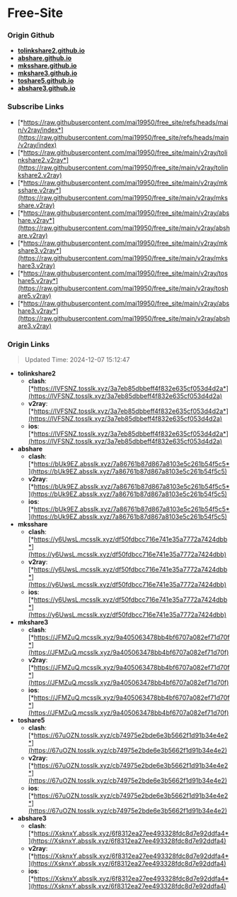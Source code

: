 # Free-Site

### Origin Github

- [**tolinkshare2.github.io**](https://github.com/tolinkshare2/tolinkshare2.github.io)
- [**abshare.github.io**](https://github.com/abshare/abshare.github.io)
- [**mksshare.github.io**](https://github.com/mksshare/mksshare.github.io)
- [**mkshare3.github.io**](https://github.com/mkshare3/mkshare3.github.io)
- [**toshare5.github.io**](https://github.com/toshare5/toshare5.github.io)
- [**abshare3.github.io**](https://github.com/abshare3/abshare3.github.io)

### Subscribe Links

- [*https://raw.githubusercontent.com/mai19950/free_site/refs/heads/main/v2ray/index*](https://raw.githubusercontent.com/mai19950/free_site/refs/heads/main/v2ray/index)
- [*https://raw.githubusercontent.com/mai19950/free_site/main/v2ray/tolinkshare2.v2ray*](https://raw.githubusercontent.com/mai19950/free_site/main/v2ray/tolinkshare2.v2ray)
- [*https://raw.githubusercontent.com/mai19950/free_site/main/v2ray/mksshare.v2ray*](https://raw.githubusercontent.com/mai19950/free_site/main/v2ray/mksshare.v2ray)
- [*https://raw.githubusercontent.com/mai19950/free_site/main/v2ray/abshare.v2ray*](https://raw.githubusercontent.com/mai19950/free_site/main/v2ray/abshare.v2ray)
- [*https://raw.githubusercontent.com/mai19950/free_site/main/v2ray/mkshare3.v2ray*](https://raw.githubusercontent.com/mai19950/free_site/main/v2ray/mkshare3.v2ray)
- [*https://raw.githubusercontent.com/mai19950/free_site/main/v2ray/toshare5.v2ray*](https://raw.githubusercontent.com/mai19950/free_site/main/v2ray/toshare5.v2ray)
- [*https://raw.githubusercontent.com/mai19950/free_site/main/v2ray/abshare3.v2ray*](https://raw.githubusercontent.com/mai19950/free_site/main/v2ray/abshare3.v2ray)

### Origin Links

> Updated Time: 2024-12-07 15:12:47

- **tolinkshare2**
  - **clash**: [*https://lVFSNZ.tosslk.xyz/3a7eb85dbbeff4f832e635cf053d4d2a*](https://lVFSNZ.tosslk.xyz/3a7eb85dbbeff4f832e635cf053d4d2a)
  - **v2ray**: [*https://lVFSNZ.tosslk.xyz/3a7eb85dbbeff4f832e635cf053d4d2a*](https://lVFSNZ.tosslk.xyz/3a7eb85dbbeff4f832e635cf053d4d2a)
  - **ios**: [*https://lVFSNZ.tosslk.xyz/3a7eb85dbbeff4f832e635cf053d4d2a*](https://lVFSNZ.tosslk.xyz/3a7eb85dbbeff4f832e635cf053d4d2a)
- **abshare**
  - **clash**: [*https://bUk9EZ.absslk.xyz/7a86761b87d867a8103e5c261b54f5c5*](https://bUk9EZ.absslk.xyz/7a86761b87d867a8103e5c261b54f5c5)
  - **v2ray**: [*https://bUk9EZ.absslk.xyz/7a86761b87d867a8103e5c261b54f5c5*](https://bUk9EZ.absslk.xyz/7a86761b87d867a8103e5c261b54f5c5)
  - **ios**: [*https://bUk9EZ.absslk.xyz/7a86761b87d867a8103e5c261b54f5c5*](https://bUk9EZ.absslk.xyz/7a86761b87d867a8103e5c261b54f5c5)
- **mksshare**
  - **clash**: [*https://y6UwsL.mcsslk.xyz/df50fdbcc716e741e35a7772a7424dbb*](https://y6UwsL.mcsslk.xyz/df50fdbcc716e741e35a7772a7424dbb)
  - **v2ray**: [*https://y6UwsL.mcsslk.xyz/df50fdbcc716e741e35a7772a7424dbb*](https://y6UwsL.mcsslk.xyz/df50fdbcc716e741e35a7772a7424dbb)
  - **ios**: [*https://y6UwsL.mcsslk.xyz/df50fdbcc716e741e35a7772a7424dbb*](https://y6UwsL.mcsslk.xyz/df50fdbcc716e741e35a7772a7424dbb)
- **mkshare3**
  - **clash**: [*https://JFMZuQ.mcsslk.xyz/9a405063478bb4bf6707a082ef71d70f*](https://JFMZuQ.mcsslk.xyz/9a405063478bb4bf6707a082ef71d70f)
  - **v2ray**: [*https://JFMZuQ.mcsslk.xyz/9a405063478bb4bf6707a082ef71d70f*](https://JFMZuQ.mcsslk.xyz/9a405063478bb4bf6707a082ef71d70f)
  - **ios**: [*https://JFMZuQ.mcsslk.xyz/9a405063478bb4bf6707a082ef71d70f*](https://JFMZuQ.mcsslk.xyz/9a405063478bb4bf6707a082ef71d70f)
- **toshare5**
  - **clash**: [*https://67uOZN.tosslk.xyz/cb74975e2bde6e3b5662f1d91b34e4e2*](https://67uOZN.tosslk.xyz/cb74975e2bde6e3b5662f1d91b34e4e2)
  - **v2ray**: [*https://67uOZN.tosslk.xyz/cb74975e2bde6e3b5662f1d91b34e4e2*](https://67uOZN.tosslk.xyz/cb74975e2bde6e3b5662f1d91b34e4e2)
  - **ios**: [*https://67uOZN.tosslk.xyz/cb74975e2bde6e3b5662f1d91b34e4e2*](https://67uOZN.tosslk.xyz/cb74975e2bde6e3b5662f1d91b34e4e2)
- **abshare3**
  - **clash**: [*https://XsknxY.absslk.xyz/6f8312ea27ee493328fdc8d7e92ddfa4*](https://XsknxY.absslk.xyz/6f8312ea27ee493328fdc8d7e92ddfa4)
  - **v2ray**: [*https://XsknxY.absslk.xyz/6f8312ea27ee493328fdc8d7e92ddfa4*](https://XsknxY.absslk.xyz/6f8312ea27ee493328fdc8d7e92ddfa4)
  - **ios**: [*https://XsknxY.absslk.xyz/6f8312ea27ee493328fdc8d7e92ddfa4*](https://XsknxY.absslk.xyz/6f8312ea27ee493328fdc8d7e92ddfa4)
